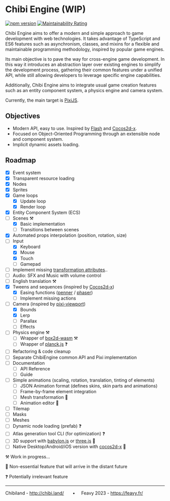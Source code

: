 # Chibi Engine (WIP)

[![npm version](https://badge.fury.io/js/chibiengine.svg)](https://badge.fury.io/js/chibiengine)
[![Maintainability Rating](https://sonarcloud.io/api/project_badges/measure?project=ChibiEngine_ChibiEngine&metric=sqale_rating)](https://sonarcloud.io/summary/new_code?id=ChibiEngine_ChibiEngine)

Chibi Engine aims to offer a modern and simple approach to game development with web technologies. It takes advantage of TypeScript and ES6 features such as asynchronism, classes, and mixins for a flexible and maintainable programming methodology, inspired by popular game engines.

Its main objective is to pave the way for cross-engine game development. In this way it introduces an abstraction layer over existing engines to simplify the development process, gathering their common features under a unified API, while still allowing developers to leverage specific engine capabilities.

Additionally, Chibi Engine aims to integrate usual game creation features such as an entity component system, a physics engine and camera system.

Currently, the main target is [PixiJS](https://github.com/pixijs/pixijs).

## Objectives
- Modern API, easy to use. Inspired by [Flash](https://help.adobe.com/fr_FR/FlashPlatform/reference/actionscript/3/package-detail.html) and [Cocos2d-x](https://docs.cocos2d-x.org/api-ref/cplusplus/v4x/). 
- Focused on Object-Oriented Programming through an extensible node and component system.
- Implicit dynamic assets loading.

## Roadmap

- [x] Event system
- [x] Transparent resource loading
- [x] Nodes
- [x] Sprites
- [x] Game loops
  - [x] Update loop
  - [x] Render loop
- [x] Entity Component System (ECS)
- [ ] Scenes ⚒️
  - [x] Basic implementation
  - [ ] Transitions between scenes
- [x] Automated props interpolation (position, rotation, size)
- [ ] Input
  - [x] Keyboard
  - [x] Mouse
  - [x] Touch
  - [ ] Gamepad
- [ ] Implement missing [transformation attributes](https://pixijs.download/dev/docs/PIXI.Container.html)..
- [ ] Audio: SFX and Music with volume control
- [ ] English translation ⚒️
- [x] Tweens and sequences (inspired by [Cocos2d-x](https://docs.cocos.com/cocos2d-x/manual/en/actions/getting_started.html))
  - [x] Easing functions ([penner](https://github.com/bcherny/penner) / [phaser](https://github.com/photonstorm/phaser/tree/master/src/math/easing))
  - [ ] Implement missing actions
- [ ] Camera (inspired by [pixi-viewport](https://github.com/davidfig/pixi-viewport))
  - [x] Bounds
  - [x] Lerp
  - [ ] Parallax
  - [ ] Effects
- [ ] Physics engine ⚒️
  - [ ] Wrapper of [box2d-wasm](https://github.com/Birch-san/box2d-wasm) ⚒️
  - [ ] Wrapper of [planck.js](https://github.com/shakiba/planck.js/) ❓
- [ ] Refactoring & code cleanup
- [ ] Separate ChibiEngine common API and Pixi implementation
- [ ] Documentation
  - [ ] API Reference
  - [ ] Guide
- [ ] Simple animations (scaling, rotation, translation, tinting of elements)
  - [ ] JSON Animation format (defines skins, skin parts and animations)
  - [ ] Frame-by-frame element integration
  - [ ] Mesh transformation 🔮
  - [ ] Animation editor 🔮
- [ ] Tilemap
- [ ] Masks
- [ ] Meshes
- [ ] Dynamic node loading (prefab) ❓
- [ ] Atlas generation tool CLI (for optimization) ❓
- [ ] 3D support with [babylon.js](https://github.com/BabylonJS/Babylon.js) or [three.js](https://github.com/mrdoob/three.js) 🔮
- [ ] Native Desktop/Android/iOS version with [cocos2d-x](https://github.com/cocos2d/cocos2d-x) 🔮

⚒️ Work in progress...

🔮 Non-essential feature that will arrive in the distant future

❓ Potentially irrelevant feature

----

Chibiland - http://chibi.land/  &nbsp;&nbsp;&nbsp;&nbsp;&nbsp;  • &nbsp;&nbsp;&nbsp;&nbsp;Feavy 2023 - https://feavy.fr/
